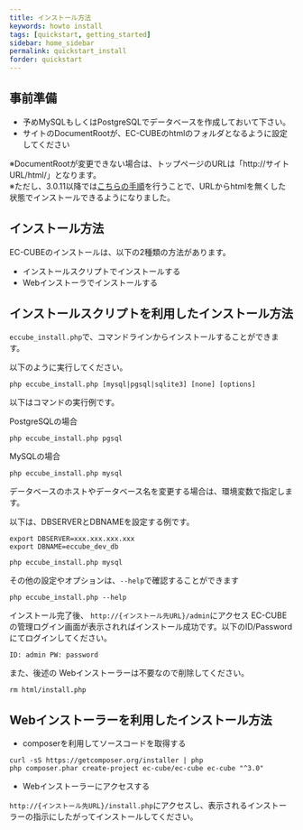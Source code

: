 ```yaml
---
title: インストール方法
keywords: howto install 
tags: [quickstart, getting_started]
sidebar: home_sidebar
permalink: quickstart_install
forder: quickstart
---
```


## 事前準備

- 予めMySQLもしくはPostgreSQLでデータベースを作成しておいて下さい。
- サイトのDocumentRootが、EC-CUBEのhtmlのフォルダとなるように設定してください  

※DocumentRootが変更できない場合は、トップページのURLは「http://サイトURL/html/」となります。  
※ただし、3.0.11以降では[こちらの手順](/quickstart_remove-html)を行うことで、URLからhtmlを無くした状態でインストールできるようになりました。


## インストール方法

EC-CUBEのインストールは、以下の2種類の方法があります。

- インストールスクリプトでインストールする
- Webインストーラでインストールする

## インストールスクリプトを利用したインストール方法

`eccube_install.php`で、コマンドラインからインストールすることができます。

以下のように実行してください。

`php eccube_install.php [mysql|pgsql|sqlite3] [none] [options]`

以下はコマンドの実行例です。

PostgreSQLの場合

```
php eccube_install.php pgsql
```

MySQLの場合

```
php eccube_install.php mysql
```

データベースのホストやデータベース名を変更する場合は、環境変数で指定します。

以下は、DBSERVERとDBNAMEを設定する例です。

```
export DBSERVER=xxx.xxx.xxx.xxx
export DBNAME=eccube_dev_db

php eccube_install.php mysql
```

その他の設定やオプションは、`--help`で確認することができます

```
php eccube_install.php --help
```

インストール完了後、 `http://{インストール先URL}/admin`にアクセス
EC-CUBEの管理ログイン画面が表示されればインストール成功です。以下のID/Passwordにてログインしてください。

`ID: admin PW: password`

また、後述の Webインストーラーは不要なので削除してください。

```
rm html/install.php
```

## Webインストーラーを利用したインストール方法

- composerを利用してソースコードを取得する

```
curl -sS https://getcomposer.org/installer | php
php composer.phar create-project ec-cube/ec-cube ec-cube "^3.0"
```

- Webインストーラーにアクセスする

`http://{インストール先URL}/install.php`にアクセスし、表示されるインストーラーの指示にしたがってインストールしてください。
